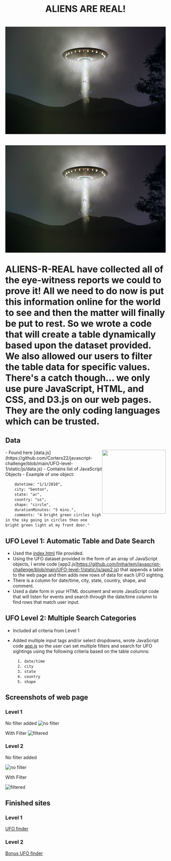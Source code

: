 <h1 align="center"> ALIENS ARE REAL!<h1>

![](UFO-level-1/static/images/abduction.jpg)

<p align="center">
  <img width="1000" src="https://github.com/lmharlem/javascript-challenge/blob/main/UFO-level-1/static/images/abduction.jpg" alt="Alien Abduction">
</p>

ALIENS-R-REAL have collected all of the eye-witness reports we could to prove it! All we need to do now is put this information online for the world to see and then the matter will finally be put to rest. So we wrote a code that will create a table dynamically based upon the dataset provided. We also allowed our users to filter the table data for specific values. There's a catch though... we only use pure JavaScript, HTML, and CSS, and D3.js on our web pages. They are the only coding languages which can be trusted.

## Data

<img align="right" width="200" height="200" src="https://github.com/Corters22/javascript-challenge/blob/main/UFO-level-1/static/images/alien.jfif">
- Found here [data.js](https://github.com/Corters22/javascript-challenge/blob/main/UFO-level-1/static/js/data.js)
- Contains list of JavaScript Objects
- Example of one object:
        
        datetime: "1/1/2010",
        city: "benton",
        state: "ar",
        country: "us",
        shape: "circle",
        durationMinutes: "5 mins.",
        comments: "4 bright green circles high in the sky going in circles then one bright green light at my front door."

## UFO Level 1: Automatic Table and Date Search

- Used the [index.html](https://https://github.com/lmharlem/javascript-challenge/blob/main/UFO-level-1/index.html) file provided.
- Using the UFO dataset provided in the form of an array of JavaScript objects, I wrote code [app2.js]https://github.com/lmharlem/javascript-challenge/blob/main/UFO-level-1/static/js/app2.js) that appends a table to the web page and then adds new rows of data for each UFO sighting.
- There is a column for date/time, city, state, country, shape, and comment.
- Used a date form in your HTML document and wrote JavaScript code that will listen for events and search through the date/time column to find rows that match user input.

## UFO Level 2: Multiple Search Categories

- Included all criteria from Level 1
- Added multiple input tags and/or select dropdowns, wrote JavaScript code [app.js](https://github.com/lmharlem/javascript-challenge/blob/main/UFO-level-2/static/js/app.js) so the user can set multiple filters and search for UFO sightings using the following criteria based on the table columns:

        1. date/time
        2. city
        3. state
        4. country
        5. shape

## Screenshots of web page

### Level 1

No filter added
![no filter](https://github.com/Corters22/javascript-challenge/blob/main/UFO-level-1/static/images/screenshot-no_filter.PNG)

With Filter
![filtered](https://github.com/Corters22/javascript-challenge/blob/main/UFO-level-1/static/images/screenshot-with_filter.PNG)

### Level 2

No filter added

![no filter](https://github.com/Corters22/javascript-challenge/blob/main/UFO-level-2/static/images/screenshot-no_filter.PNG)

With Filter

![filtered](https://github.com/Corters22/javascript-challenge/blob/main/UFO-level-2/static/images/screenshot-with_filter.PNG)

## Finished sites
### Level 1
[UFO finder](https://corters22.github.io/javascript-challenge/UFO-level-1/index.html)

### Level 2
[Bonus UFO finder](https://corters22.github.io/javascript-challenge/UFO-level-2/index.html)
